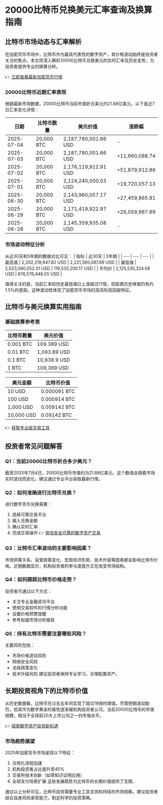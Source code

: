 # 20000比特币兑换美元汇率查询及换算指南

## 比特币市场动态与汇率解析

在加密货币市场中，比特币作为最具代表性的数字资产，其价格波动始终是投资者关注的焦点。本文将深入解析20000比特币兑换美元的实时汇率及历史走势，为投资者提供专业的换算分析。

👉 [立即查看最新加密货币行情](https://bit.ly/okx_welcome)

### 20000比特币近期汇率表现

根据最新市场数据，20000比特币当前市值折合美元约21.88亿美元。以下是近7日汇率变化详情：

| 日期 | 比特币数量 | 美元价值 | 涨跌幅 |
| --- | --- | --- | --- |
| 2025-07-04 | 20,000 BTC | 2,187,780,001.66 USD | - |
| 2025-07-03 | 20,000 BTC | 2,187,780,001.66 USD | +11,660,088.74 |
| 2025-07-02 | 20,000 BTC | 2,176,119,912.91 USD | +51,879,912.88 |
| 2025-07-01 | 20,000 BTC | 2,124,240,000.03 USD | +19,720,057.13 |
| 2025-06-30 | 20,000 BTC | 2,143,960,057.17 USD | +27,459,865.81 |
| 2025-06-29 | 20,000 BTC | 2,171,419,922.97 USD | +26,059,987.89 |
| 2025-06-28 | 20,000 BTC | 2,145,359,935.08 USD | - |

### 市场波动特征分析

从近30天和5年期的数据对比可见：
| 指标 | 近30天 | 5年期 |
| --- | --- | --- |
| 最高值 | 2,202,219,947.82 USD | 2,221,360,087.69 USD |
| 最低值 | 2,023,060,052.31 USD | 119,530,200.17 USD |
| 平均价 | 2,125,535,324.08 USD | 876,576,446.55 USD |

值得关注的是，当前汇率较历史最低值已上涨超过17倍，但距离历史峰值仍有约1.5%的差距。这种波动性体现了加密货币市场的高风险高回报特征。

## 比特币与美元换算实用指南

### 基础换算参考表

| 比特币数量 | 美元价值 |
| --- | --- |
| 0.001 BTC | 109.389 USD |
| 0.01 BTC | 1,093.89 USD |
| 0.1 BTC | 10,938.9 USD |
| 1 BTC | 109,389 USD |

| 美元金额 | 比特币价值 |
| --- | --- |
| 10 USD | 0.000091 BTC |
| 100 USD | 0.000914 BTC |
| 1,000 USD | 0.009142 BTC |
| 10,000 USD | 0.09142 BTC |

👉 [获取专业级交易工具](https://bit.ly/okx_welcome)

## 投资者常见问题解答

### Q1：当前20000比特币折合多少美元？
截至2025年7月4日，20000比特币市值约为21.88亿美元。这个数值会随着市场实时波动而变化，建议通过专业平台获取最新行情。

### Q2：如何准确进行比特币兑换？
进行数字货币兑换需要：
1. 选择可靠交易平台
2. 输入兑换金额
3. 确认实时汇率
4. 完成交易操作
👉 [体验安全可靠的数字资产交易](https://bit.ly/okx_welcome)

### Q3：比特币汇率波动的主要影响因素？
市场供需关系、监管政策变化、宏观经济形势、技术升级等因素都会影响比特币价格。近期数据显示，机构投资者的参与度提升正在改变市场结构。

### Q4：如何跟踪比特币价格走势？
投资者可通过以下方式：
- 关注专业金融资讯平台
- 使用交易软件的行情分析功能
- 设置价格预警提醒
- 参考权威市场分析报告

### Q5：持有比特币需要注意哪些风险？
主要风险包括：
- 市场价格波动风险
- 网络安全风险
- 法规政策变化
- 技术升级风险
建议投资者保持专业学习，合理配置资产。

## 长期投资视角下的比特币价值

从历史数据看，比特币在过去五年间实现了超过18倍的增值。尽管短期波动剧烈，但其作为数字黄金的属性逐渐被机构投资者认可。当前20000比特币的市值规模，相当于全球前20大上市公司之一的市值水平。

👉 [探索数字资产投资新机遇](https://bit.ly/okx_welcome)

### 市场趋势展望

2025年加密货币市场呈现以下特征：
1. 合规化进程加速
2. 机构投资者占比提升至45%
3. 交易所技术创新（如零知识证明应用）
4. 全球支付场景扩展
这些发展趋势为比特币的长期价值提供了支撑。

通过以上分析可见，比特币投资需要专业工具支持和持续的市场观察。建议投资者结合自身风险承受能力，制定科学的投资策略。